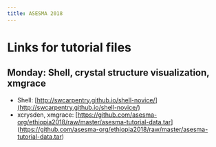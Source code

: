 ```yaml
---
title: ASESMA 2018
---
```


# Links for tutorial files

## Monday: Shell, crystal structure visualization, xmgrace

- Shell: [http://swcarpentry.github.io/shell-novice/](http://swcarpentry.github.io/shell-novice/)
- xcrysden, xmgrace: [https://github.com/asesma-org/ethiopia2018/raw/master/asesma-tutorial-data.tar] (https://github.com/asesma-org/ethiopia2018/raw/master/asesma-tutorial-data.tar)